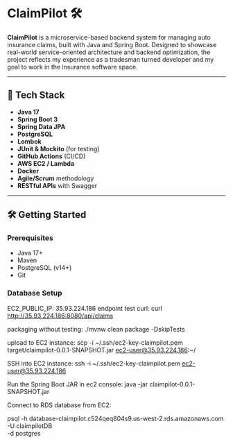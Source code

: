# ClaimPilot 🛠️

**ClaimPilot** is a microservice-based backend system for managing auto insurance claims, built with Java and Spring Boot. Designed to showcase real-world service-oriented architecture and backend optimization, the project reflects my experience as a tradesman turned developer and my goal to work in the insurance software space.

---

## 🚀 Tech Stack

- **Java 17**
- **Spring Boot 3**
- **Spring Data JPA**
- **PostgreSQL**
- **Lombok**
- **JUnit & Mockito** (for testing)
- **GitHub Actions** (CI/CD)
- **AWS EC2 / Lambda**
- **Docker**
- **Agile/Scrum** methodology
- **RESTful APIs** with Swagger

---

## 🛠️ Getting Started

### Prerequisites

- Java 17+
- Maven
- PostgreSQL (v14+)
- Git

### Database Setup

EC2_PUBLIC_IP: 35.93.224.186
endpoint test curl:
curl http://35.93.224.186:8080/api/claims

packaging without testing:
./mvnw clean package -DskipTests

upload to EC2 instance:
scp -i ~/.ssh/ec2-key-claimpilot.pem target/claimpilot-0.0.1-SNAPSHOT.jar ec2-user@35.93.224.186:~/

SSH into EC2 instance:
ssh -i ~/.ssh/ec2-key-claimpilot.pem ec2-user@35.93.224.186

Run the Spring Boot JAR in ec2 console:
java -jar claimpilot-0.0.1-SNAPSHOT.jar

Connect to RDS database from EC2:

psql -h database-claimpilot.c524qeq804s9.us-west-2.rds.amazonaws.com \
 -U claimpilotDB \
 -d postgres
